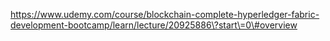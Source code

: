 https://www.udemy.com/course/blockchain-complete-hyperledger-fabric-development-bootcamp/learn/lecture/20925886\?start\=0\#overview
